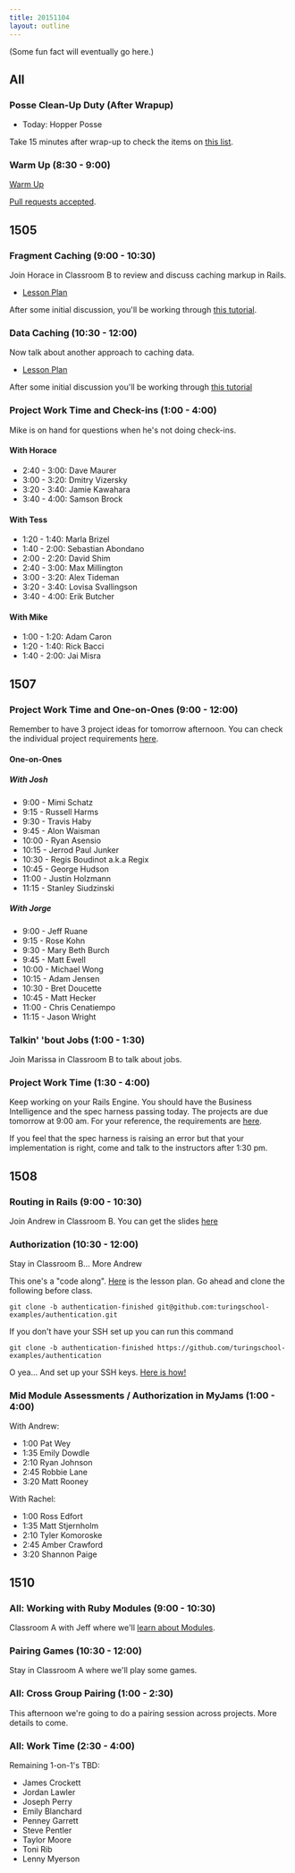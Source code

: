 ```yaml
---
title: 20151104
layout: outline
---
```


(Some fun fact will eventually go here.)

## All

### Posse Clean-Up Duty (After Wrapup)

* Today: Hopper Posse

Take 15 minutes after wrap-up to check the items on [this list](https://gist.github.com/rwarbelow/f5cfe4333402d043ef2e).

### Warm Up (8:30 - 9:00)

[Warm Up](https://thewarmup.herokuapp.com)

[Pull requests accepted](https://github.com/mikedao/the-warm-up).


## 1505

### Fragment Caching (9:00 - 10:30)

Join Horace in Classroom B to review and discuss caching markup in Rails.

* [Lesson Plan](https://github.com/turingschool/lesson_plans/blob/master/ruby_04-apis_and_scalability/key_based_caching.markdown)

After some initial discussion, you'll be working through [this tutorial](https://github.com/turingschool/lesson_plans/blob/master/ruby_04-apis_and_scalability/key_based_caching.markdown).

### Data Caching (10:30 - 12:00)

Now talk about another approach to caching data.

* [Lesson Plan](https://github.com/turingschool/lesson_plans/blob/master/ruby_04-apis_and_scalability/caching_data.markdown)

After some initial discussion you'll be working through
[this tutorial](http://tutorials.jumpstartlab.com/topics/performance/caching_data.html)

### Project Work Time and Check-ins (1:00 - 4:00)

Mike is on hand for questions when he's not doing check-ins.

#### With Horace

- 2:40 - 3:00: Dave Maurer
- 3:00 - 3:20: Dmitry Vizersky
- 3:20 - 3:40: Jamie Kawahara
- 3:40 - 4:00: Samson Brock

#### With Tess

- 1:20 - 1:40: Marla Brizel
- 1:40 - 2:00: Sebastian Abondano
- 2:00 - 2:20: David Shim
- 2:40 - 3:00: Max Millington
- 3:00 - 3:20: Alex Tideman
- 3:20 - 3:40: Lovisa Svallingson
- 3:40 - 4:00: Erik Butcher

#### With Mike

- 1:00 - 1:20: Adam Caron
- 1:20 - 1:40: Rick Bacci
- 1:40 - 2:00: Jai Misra


## 1507

### Project Work Time and One-on-Ones (9:00 - 12:00)

Remember to have 3 project ideas for tomorrow afternoon. You can check the individual project requirements [here](https://github.com/turingschool/lesson_plans/blob/master/ruby_03-professional_rails_applications/self_directed_project.md).

#### One-on-Ones

##### With Josh

* 9:00 - Mimi Schatz
* 9:15 - Russell Harms
* 9:30 - Travis Haby
* 9:45 - Alon Waisman
* 10:00 - Ryan Asensio
* 10:15 - Jerrod Paul Junker
* 10:30 - Regis Boudinot a.k.a Regix
* 10:45 - George Hudson
* 11:00 - Justin Holzmann
* 11:15 - Stanley Siudzinski

##### With Jorge

* 9:00 - Jeff Ruane
* 9:15 - Rose Kohn
* 9:30 - Mary Beth Burch
* 9:45 - Matt Ewell
* 10:00 - Michael Wong
* 10:15 - Adam Jensen
* 10:30 - Bret Doucette
* 10:45 - Matt Hecker
* 11:00 - Chris Cenatiempo
* 11:15 - Jason Wright

### Talkin' 'bout Jobs (1:00 - 1:30)

Join Marissa in Classroom B to talk about jobs.

### Project Work Time (1:30 - 4:00)

Keep working on your Rails Engine. You should have the Business Intelligence and the spec harness passing today. The projects are due tomorrow at 9:00 am. For your reference, the requirements are [here](https://github.com/turingschool/lesson_plans/blob/master/ruby_03-professional_rails_applications/rails_engine.md).

If you feel that the spec harness is raising an error but that your implementation is right, come and talk to the instructors after 1:30 pm.

## 1508

### Routing in Rails (9:00 - 10:30)

Join Andrew in Classroom B. You can get the slides [here](https://github.com/turingschool/lesson_plans/blob/master/ruby_02-web_applications_with_ruby/routing_in_rails.markdown)

### Authorization (10:30 - 12:00)

Stay in Classroom B... More Andrew

This one's a "code along". [Here](https://github.com/turingschool/lesson_plans/blob/master/ruby_02-web_applications_with_ruby/authorization-authentication.markdown) is the lesson plan. Go ahead and clone the following before class.

```
git clone -b authentication-finished git@github.com:turingschool-examples/authentication.git
```

If you don't have your SSH set up you can run this command

```
git clone -b authentication-finished https://github.com/turingschool-examples/authentication
```

O yea... And set up your SSH keys. [Here is how!](https://help.github.com/articles/generating-ssh-keys/)


### Mid Module Assessments / Authorization in MyJams (1:00 - 4:00)

With Andrew:

* 1:00 Pat Wey
* 1:35 Emily Dowdle
* 2:10 Ryan Johnson
* 2:45 Robbie Lane
* 3:20 Matt Rooney

With Rachel:

* 1:00 Ross Edfort
* 1:35 Matt Stjernholm
* 2:10 Tyler Komoroske
* 2:45 Amber Crawford
* 3:20 Shannon Paige

## 1510

### All: Working with Ruby Modules (9:00 - 10:30)

Classroom A with Jeff where we'll [learn about Modules](https://github.com/turingschool/lesson_plans/blob/master/ruby_01-object_oriented_programming_with_ruby/modules.markdown).

### Pairing Games (10:30 - 12:00)

Stay in Classroom A where we'll play some games.

### All: Cross Group Pairing (1:00 - 2:30)

This afternoon we're going to do a pairing session across projects. More details to come.

### All: Work Time (2:30 - 4:00)

Remaining 1-on-1's TBD:

* James Crockett
* Jordan Lawler
* Joseph Perry
* Emily Blanchard
* Penney Garrett
* Steve Pentler
* Taylor Moore
* Toni Rib
* Lenny Myerson
